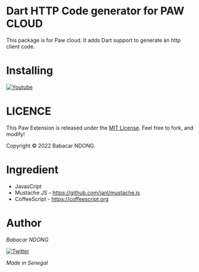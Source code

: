 # Dart HTTP Code generator for PAW CLOUD
This package is for Paw cloud.
It adds Dart support to generate an http client code.

# Installing
[![Youtube](https://img.shields.io/badge/Youtube-how%20to%20install%20it%20%3F-red)](#)

# LICENCE
This Paw Extension is released under the [MIT License](https://github.com/babstrap/dart_http_code_generator/blob/main/LICENCE). Feel free to fork, and modify!

Copyright © 2022 Babacar NDONG.


# Ingredient
- JavasCript
- Mustache JS - https://github.com/janl/mustache.js
- CoffeeScript - https://coffeescript.org

# Author
_Babacar NDONG_

[![Twitter](https://img.shields.io/twitter/url?style=social&url=https%3A%2F%2Ftwitter.com%2FBabacar51193320)](https://twitter.com/babstrap)

*Made in Senegal*
